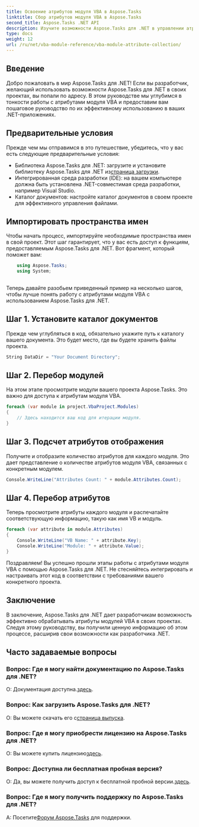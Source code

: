 ```yaml
---
title: Освоение атрибутов модуля VBA в Aspose.Tasks
linktitle: Сбор атрибутов модуля VBA в Aspose.Tasks
second_title: Aspose.Tasks .NET API
description: Изучите возможности Aspose.Tasks для .NET в управлении атрибутами модулей VBA. Улучшайте свои проекты .NET без особых усилий. Скачать сейчас! #Aspose #Задачи #MS Project
type: docs
weight: 12
url: /ru/net/vba-module-reference/vba-module-attribute-collection/
---
```

## Введение
Добро пожаловать в мир Aspose.Tasks для .NET! Если вы разработчик, желающий использовать возможности Aspose.Tasks для .NET в своих проектах, вы попали по адресу. В этом руководстве мы углубимся в тонкости работы с атрибутами модуля VBA и предоставим вам пошаговое руководство по их эффективному использованию в ваших .NET-приложениях.
## Предварительные условия
Прежде чем мы отправимся в это путешествие, убедитесь, что у вас есть следующие предварительные условия:
-  Библиотека Aspose.Tasks для .NET: загрузите и установите библиотеку Aspose.Tasks для .NET из[страница загрузки](https://releases.aspose.com/tasks/net/).
- Интегрированная среда разработки (IDE): на вашем компьютере должна быть установлена .NET-совместимая среда разработки, например Visual Studio.
- Каталог документов: настройте каталог документов в своем проекте для эффективного управления файлами.
## Импортировать пространства имен
Чтобы начать процесс, импортируйте необходимые пространства имен в свой проект. Этот шаг гарантирует, что у вас есть доступ к функциям, предоставляемым Aspose.Tasks для .NET. Вот фрагмент, который поможет вам:
```csharp
    using Aspose.Tasks;
    using System;
    
```
Теперь давайте разобьем приведенный пример на несколько шагов, чтобы лучше понять работу с атрибутами модуля VBA с использованием Aspose.Tasks для .NET.
## Шаг 1. Установите каталог документов
Прежде чем углубляться в код, обязательно укажите путь к каталогу вашего документа. Это будет место, где вы будете хранить файлы проекта.
```csharp
String DataDir = "Your Document Directory";
```
## Шаг 2. Перебор модулей
На этом этапе просмотрите модули вашего проекта Aspose.Tasks. Это важно для доступа к атрибутам модуля VBA.
```csharp
foreach (var module in project.VbaProject.Modules)
{
    // Здесь находится ваш код для итерации модуля.
}
```
## Шаг 3. Подсчет атрибутов отображения
Получите и отобразите количество атрибутов для каждого модуля. Это дает представление о количестве атрибутов модуля VBA, связанных с конкретным модулем.
```csharp
Console.WriteLine("Attributes Count: " + module.Attributes.Count);
```
## Шаг 4. Перебор атрибутов
Теперь просмотрите атрибуты каждого модуля и распечатайте соответствующую информацию, такую как имя VB и модуль.
```csharp
foreach (var attribute in module.Attributes)
{
    Console.WriteLine("VB Name: " + attribute.Key);
    Console.WriteLine("Module: " + attribute.Value);
}
```
Поздравляем! Вы успешно прошли этапы работы с атрибутами модуля VBA с помощью Aspose.Tasks для .NET. Не стесняйтесь интегрировать и настраивать этот код в соответствии с требованиями вашего конкретного проекта.
## Заключение
В заключение, Aspose.Tasks для .NET дает разработчикам возможность эффективно обрабатывать атрибуты модулей VBA в своих проектах. Следуя этому руководству, вы получили ценную информацию об этом процессе, расширив свои возможности как разработчика .NET.
## Часто задаваемые вопросы
### Вопрос: Где я могу найти документацию по Aspose.Tasks для .NET?
 О: Документация доступна.[здесь](https://reference.aspose.com/tasks/net/).
### Вопрос: Как загрузить Aspose.Tasks для .NET?
 О: Вы можете скачать его с[страница выпуска](https://releases.aspose.com/tasks/net/).
### Вопрос: Где я могу приобрести лицензию на Aspose.Tasks для .NET?
 О: Вы можете купить лицензию[здесь](https://purchase.aspose.com/buy).
### Вопрос: Доступна ли бесплатная пробная версия?
 О: Да, вы можете получить доступ к бесплатной пробной версии.[здесь](https://releases.aspose.com/).
### Вопрос: Где я могу получить поддержку по Aspose.Tasks для .NET?
 А: Посетите[Форум Aspose.Tasks](https://forum.aspose.com/c/tasks/15) для поддержки.